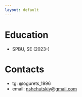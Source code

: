 ```yaml
---
layout: default
---
```


# Education
- SPBU, SE (2023-)
# Contacts
- tg: @ogurets_1996
- email: nshchutskiy@gmail.com	
